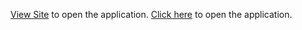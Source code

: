 [View Site](htts://8bitnikita.github.io/John-web-site/) to open the application.
[Click here](https://8bitnikita.github.io/stopwatch-app/) to open the application.

